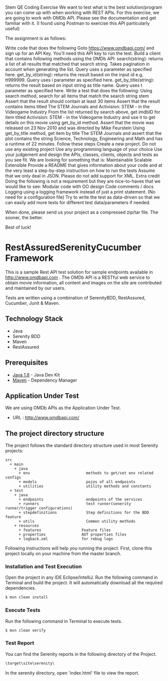 
Stem QE Coding Exercise
We want to test what is the best solution/program you can come up with when working with REST APIs. For this exercise, we are going to work with OMDb API. Please see the documentation and get familiar with it. (I found using Postman to exercise this API particularly useful)

The assignment is as follows:

Write code that does the following
Goto https://www.omdbapi.com/ and sign up for an API Key. You'll need this API key to run the test.
Build a client that contains following methods using the OMDb API:
search(string): returns a list of all results that matched that search string. Takes pagination in account when generating the list. Query uses s parameter as specified here.
get_by_id(string): returns the result based on the input id e.g. tt999999. Query uses i parameter as specified here.
get_by_title(string): returns the result based on input string as title name. Query uses t parameter as specified here.
Write a test that does the following:
Using search method, search for all items that match the search string stem
Assert that the result should contain at least 30 items
Assert that the result contains items titled The STEM Journals and Activision: STEM - in the Videogame Industry
From the list returned by search above, get imdbID for item titled Activision: STEM - in the Videogame Industry and use it to get details on this movie using get_by_id method.
Assert that the movie was released on 23 Nov 2010 and was directed by Mike Feurstein
Using get_by_title method, get item by title The STEM Journals and assert that the plot contains the string Science, Technology, Engineering and Math and has a runtime of 22 minutes.
Follow these steps
Create a new project. Do not use any existing project
Use any programming language of your choice
Use your judgement and design the APIs, classes, clients, objects and tests as you see fit. We are looking for something that is:
Maintainable
Scalable
Extensible
Provide a README that gives information about your code and at the very least a step-by-step instruction on how to run the tests
Assume that we only deal in JSON. Please do not add support for XML.
Extra credit
Doing the following is not a requirement but they are nice-to-haves that we would like to see:
Modular code with OO design
Code comments / docs
Logging using a logging framework instead of just a print statement. (No need for a configuration file)
Try to write the test as data-driven so that we can easily add more tests for different test data/parameters if needed.


When done, please send us your project as a compressed zip/tar file. The sooner, the better.

Best of luck!



# RestAssuredSerenityCucumber Framework

This is a sample Rest API test solution for sample endpoints available in http://www.omdbapi.com . The OMDb API is a RESTful web service to obtain movie information, all content and images on the site are contributed and maintained by our users.


Tests are written using a combination of SerenityBDD, RestAssured, Cucumber, Junit & Maven.

## Technology Stack

- Java
- Serenity BDD
- Maven
- RestAssured

## Prerequisites

* [Java 1.8](https://www.oracle.com/technetwork/java/javase/downloads/jdk8-downloads-2133151.html) - Java Dev Kit
* [Maven](https://maven.apache.org/download.cgi) - Dependency Manager

## Application Under Test

We are using OMDb APIs as the Application Under Test.

* URL : http://www.omdbapi.com/

## The project directory structure
The project follows the standard directory structure used in most Serenity projects:

```Gherkin
src
  + main
    + java                          
      + env                         methods to get/set env related configs
      + models                      pojos of all endpoints
      + utilities                   utility methods and constants
  + test
    + java                          
      + endpoints                   endpoints of the services
      + runners                     test runner(senerity runner/trigger configurations)
      + stepdefinitions             Step definitions for the BDD feature
      + utils                       Common utility methods
    + resources
      + features                  Feature files
      + properties                AUT properties files
      + logback.xml               for rebug logs
```
Following instructions will help you running the project. First, clone this project locally on your machine from the master branch.

### Installation and Test Execution

Open the project in any IDE Eclipse/IntelliJ. Run the following command in Terminal and build the project. It will automatically download all the required dependencies.

```sh
$ mvn clean install
```

### Execute Tests

Run the following command in Terminal to execute tests.

```sh
$ mvn clean verify
```

### Test Report

You can find the Serenity reports in the following directory of the Project.

```sh
\target\site\serenity\
```

In the serenity directory, open 'index.html' file to view the report.
